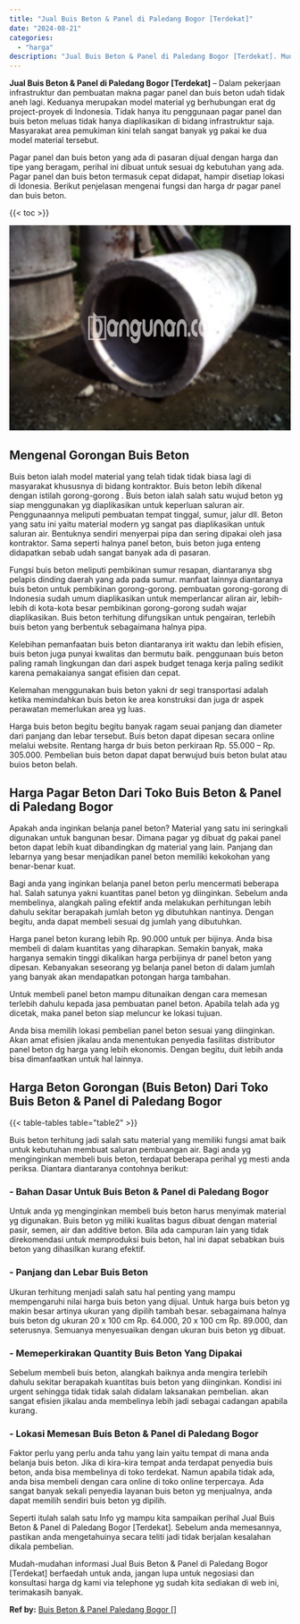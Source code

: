```yaml
---
title: "Jual Buis Beton & Panel di Paledang Bogor [Terdekat]"
date: "2024-08-21"
categories: 
  - "harga"
description: "Jual Buis Beton & Panel di Paledang Bogor [Terdekat]. Mudah-mudahan informasi Jual Buis Beton & Panel di Paledang Bogor [Terdekat] berfaedah untuk anda, ja..."
---
```


**Jual Buis Beton & Panel di Paledang Bogor \[Terdekat\]** – Dalam pekerjaan infrastruktur dan pembuatan makna pagar panel dan buis beton udah tidak aneh lagi. Keduanya merupakan model material yg berhubungan erat dg project-proyek di Indonesia. Tidak hanya itu penggunaan pagar panel dan buis beton meluas tidak hanya diaplikasikan di bidang infrastruktur saja. Masyarakat area pemukiman kini telah sangat banyak yg pakai ke dua model material tersebut.

Pagar panel dan buis beton yang ada di pasaran dijual dengan harga dan tipe yang beragam, perihal ini dibuat untuk sesuai dg kebutuhan yang ada. Pagar panel dan buis beton termasuk cepat didapat, hampir disetiap lokasi di Idonesia. Berikut penjelasan mengenai fungsi dan harga dr pagar panel dan buis beton.

{{< toc >}}

![Jual Buis Beton & Panel di Paledang Bogor [Terdekat]](/images/jual-panel-buis-beton-murah-35.png)

## Mengenal Gorongan Buis Beton

Buis beton ialah model material yang telah tidak tidak biasa lagi di masyarakat khususnya di bidang kontraktor. Buis beton lebih dikenal dengan istilah gorong-gorong . Buis beton ialah salah satu wujud beton yg siap menggunakan yg diaplikasikan untuk keperluan saluran air. Penggunaannya meliputi pembuatan tempat tinggal, sumur, jalur dll. Beton yang satu ini yaitu material modern yg sangat pas diaplikasikan untuk saluran air. Bentuknya sendiri menyerpai pipa dan sering dipakai oleh jasa kontraktor. Sama seperti halnya panel beton, buis beton juga enteng didapatkan sebab udah sangat banyak ada di pasaran.

Fungsi buis beton meliputi pembikinan sumur resapan, diantaranya sbg pelapis dinding daerah yang ada pada sumur. manfaat lainnya diantaranya buis beton untuk pembikinan gorong-gorong. pembuatan gorong-gorong di Indonesia sudah umum diaplikasikan untuk memperlancar aliran air, lebih-lebih di kota-kota besar pembikinan gorong-gorong sudah wajar diaplikasikan. Buis beton terhitung difungsikan untuk pengairan, terlebih buis beton yang berbentuk sebagaimana halnya pipa.

Kelebihan pemanfaatan buis beton diantaranya irit waktu dan lebih efisien, buis beton juga punyai kwalitas dan bermutu baik. penggunaan buis beton paling ramah lingkungan dan dari aspek budget tenaga kerja paling sedikit karena pemakaianya sangat efisien dan cepat.

Kelemahan menggunakan buis beton yakni dr segi transportasi adalah ketika memindahkan buis beton ke area konstruksi dan juga dr aspek perawatan memerlukan area yg luas.

Harga buis beton begitu begitu banyak ragam seuai panjang dan diameter dari panjang dan lebar tersebut. Buis beton dapat dipesan secara online melalui website. Rentang harga dr buis beton perkiraan Rp. 55.000 – Rp. 305.000. Pembelian buis beton dapat dapat berwujud buis beton bulat atau buios beton belah.

## Harga Pagar Beton Dari Toko Buis Beton & Panel di Paledang Bogor

Apakah anda inginkan belanja panel beton? Material yang satu ini seringkali digunakan untuk bangunan besar. Dimana pagar yg dibuat dg pakai panel beton dapat lebih kuat dibandingkan dg material yang lain. Panjang dan lebarnya yang besar menjadikan panel beton memiliki kekokohan yang benar-benar kuat.

Bagi anda yang inginkan belanja panel beton perlu mencermati beberapa hal. Salah satunya yakni kuantitas panel beton yg diinginkan. Sebelum anda membelinya, alangkah paling efektif anda melakukan perhitungan lebih dahulu sekitar berapakah jumlah beton yg dibutuhkan nantinya. Dengan begitu, anda dapat membeli sesuai dg jumlah yang dibutuhkan.

Harga panel beton kurang lebih Rp. 90.000 untuk per bijinya. Anda bisa membeli di dalam kuantitas yang diharapkan. Semakin banyak, maka harganya semakin tinggi dikalikan harga perbijinya dr panel beton yang dipesan. Kebanyakan seseorang yg belanja panel beton di dalam jumlah yang banyak akan mendapatkan potongan harga tambahan.

Untuk membeli panel beton mampu ditunaikan dengan cara memesan terlebih dahulu kepada jasa pembuatan panel beton. Apabila telah ada yg dicetak, maka panel beton siap meluncur ke lokasi tujuan.

Anda bisa memilih lokasi pembelian panel beton sesuai yang diinginkan. Akan amat efisien jikalau anda menentukan penyedia fasilitas distributor panel beton dg harga yang lebih ekonomis. Dengan begitu, duit lebih anda bisa dimanfaatkan untuk hal lainnya.

## Harga Beton Gorongan (Buis Beton) Dari Toko Buis Beton & Panel di Paledang Bogor

{{< table-tables table="table2" >}}

Buis beton terhitung jadi salah satu material yang memiliki fungsi amat baik untuk kebutuhan membuat saluran pembuangan air. Bagi anda yg menginginkan membeli buis beton, terdapat beberapa perihal yg mesti anda periksa. Diantara diantaranya contohnya berikut:

### \- Bahan Dasar Untuk Buis Beton & Panel di Paledang Bogor

Untuk anda yg menginginkan membeli buis beton harus menyimak material yg digunakan. Buis beton yg miliki kualitas bagus dibuat dengan material pasir, semen, air dan additive beton. Bila ada campuran lain yang tidak direkomendasi untuk memproduksi buis beton, hal ini dapat sebabkan buis beton yang dihasilkan kurang efektif.

### \- Panjang dan Lebar Buis Beton

Ukuran terhitung menjadi salah satu hal penting yang mampu mempengaruhi nilai harga buis beton yang dijual. Untuk harga buis beton yg makin besar artinya ukuran yang dipilih tambah besar. sebagaimana halnya buis beton dg ukuran 20 x 100 cm Rp. 64.000, 20 x 100 cm Rp. 89.000, dan seterusnya. Semuanya menyesuaikan dengan ukuran buis beton yg dibuat.

### \- Memeperkirakan Quantity Buis Beton Yang Dipakai

Sebelum membeli buis beton, alangkah baiknya anda mengira terlebih dahulu sekitar berapakah kuantitas buis beton yang diinginkan. Kondisi ini urgent sehingga tidak tidak salah didalam laksanakan pembelian. akan sangat efisien jikalau anda membelinya lebih jadi sebagai cadangan apabila kurang.

### \- Lokasi Memesan Buis Beton & Panel di Paledang Bogor

Faktor perlu yang perlu anda tahu yang lain yaitu tempat di mana anda belanja buis beton. Jika di kira-kira tempat anda terdapat penyedia buis beton, anda bisa membelinya di toko terdekat. Namun apabila tidak ada, anda bisa membeli dengan cara online di toko online terpercaya. Ada sangat banyak sekali penyedia layanan buis beton yg menjualnya, anda dapat memilih sendiri buis beton yg dipilih.

Seperti itulah salah satu Info yg mampu kita sampaikan perihal Jual Buis Beton & Panel di Paledang Bogor \[Terdekat\]. Sebelum anda memesannya, pastikan anda mengetahuinya secara teliti jadi tidak berjalan kesalahan dikala pembelian.

Mudah-mudahan informasi Jual Buis Beton & Panel di Paledang Bogor \[Terdekat\] berfaedah untuk anda, jangan lupa untuk negosiasi dan konsultasi harga dg kami via telephone yg sudah kita sediakan di web ini, terimakasih banyak.

**Ref by:** [Buis Beton & Panel Paledang Bogor []](https://id.wikipedia.org/wiki/Buis)
